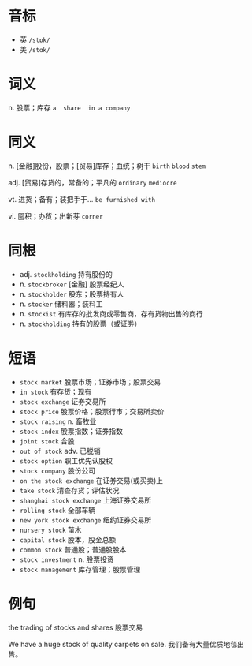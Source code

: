 # 音标

- 英 `/stɒk/`
- 美 `/stɑk/`

# 词义

n. 股票；库存
`a  share  in a company`

# 同义

n. [金融]股份，股票；[贸易]库存；血统；树干
`birth` `blood` `stem`

adj. [贸易]存货的，常备的；平凡的
`ordinary` `mediocre`

vt. 进货；备有；装把手于…
`be furnished with`

vi. 囤积；办货；出新芽
`corner`

# 同根

- adj. `stockholding` 持有股份的
- n. `stockbroker` [金融] 股票经纪人
- n. `stockholder` 股东；股票持有人
- n. `stocker` 储料器；装料工
- n. `stockist` 有库存的批发商或零售商，存有货物出售的商行
- n. `stockholding` 持有的股票（或证券）

# 短语

- `stock market` 股票市场；证券市场；股票交易
- `in stock` 有存货；现有
- `stock exchange` 证券交易所
- `stock price` 股票价格；股票行市；交易所卖价
- `stock raising` n. 畜牧业
- `stock index` 股票指数；证券指数
- `joint stock` 合股
- `out of stock` adv. 已脱销
- `stock option` 职工优先认股权
- `stock company` 股份公司
- `on the stock exchange` 在证券交易(或买卖)上
- `take stock` 清查存货；评估状况
- `shanghai stock exchange` 上海证券交易所
- `rolling stock` 全部车辆
- `new york stock exchange` 纽约证券交易所
- `nursery stock` 苗木
- `capital stock` 股本，股金总额
- `common stock` 普通股；普通股股本
- `stock investment` n. 股票投资
- `stock management` 库存管理；股票管理

# 例句

the trading of stocks and shares
股票交易

We have a huge stock of quality carpets on sale.
我们备有大量优质地毯出售。


